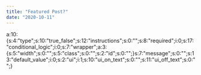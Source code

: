 ```yaml
---
title: "Featured Post?"
date: "2020-10-11"
---
```


a:10:{s:4:"type";s:10:"true\_false";s:12:"instructions";s:0:"";s:8:"required";i:0;s:17:"conditional\_logic";i:0;s:7:"wrapper";a:3:{s:5:"width";s:0:"";s:5:"class";s:0:"";s:2:"id";s:0:"";}s:7:"message";s:0:"";s:13:"default\_value";i:0;s:2:"ui";i:1;s:10:"ui\_on\_text";s:0:"";s:11:"ui\_off\_text";s:0:"";}
